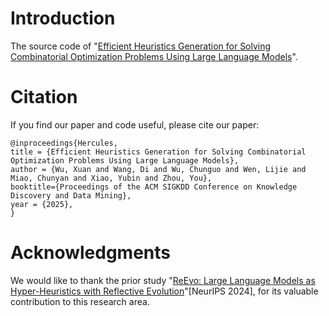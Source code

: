 # Introduction
The source code of "[Efficient Heuristics Generation for Solving Combinatorial Optimization Problems Using Large Language Models]()".


# Citation
If you find our paper and code useful, please cite our paper:
```
@inproceedings{Hercules,
title = {Efficient Heuristics Generation for Solving Combinatorial Optimization Problems Using Large Language Models},
author = {Wu, Xuan and Wang, Di and Wu, Chunguo and Wen, Lijie and Miao, Chunyan and Xiao, Yubin and Zhou, You},
booktitle={Proceedings of the ACM SIGKDD Conference on Knowledge Discovery and Data Mining},
year = {2025},
}
```
# Acknowledgments
We would like to thank the prior study "[ReEvo: Large Language Models as Hyper-Heuristics with Reflective Evolution](https://openreview.net/forum?id=483IPG0HWL)"[NeurIPS 2024], for its valuable contribution to this research area.
